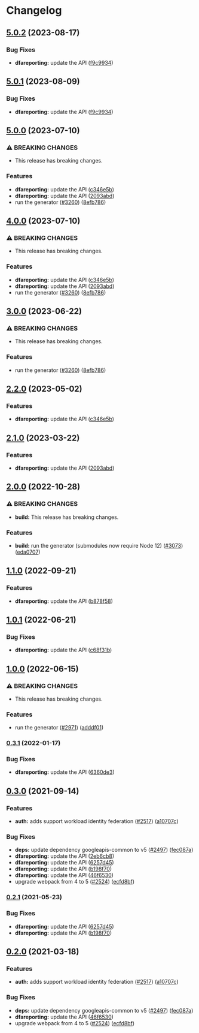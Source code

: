 # Changelog

## [5.0.2](https://github.com/googleapis/google-api-nodejs-client/compare/dfareporting-v5.0.1...dfareporting-v5.0.2) (2023-08-17)


### Bug Fixes

* **dfareporting:** update the API ([f9c9934](https://github.com/googleapis/google-api-nodejs-client/commit/f9c99346880cee32c1fb4debf61b4e2edea347ea))

## [5.0.1](https://github.com/googleapis/google-api-nodejs-client/compare/dfareporting-v5.0.0...dfareporting-v5.0.1) (2023-08-09)


### Bug Fixes

* **dfareporting:** update the API ([f9c9934](https://github.com/googleapis/google-api-nodejs-client/commit/f9c99346880cee32c1fb4debf61b4e2edea347ea))

## [5.0.0](https://github.com/googleapis/google-api-nodejs-client/compare/dfareporting-v4.0.0...dfareporting-v5.0.0) (2023-07-10)


### ⚠ BREAKING CHANGES

* This release has breaking changes.

### Features

* **dfareporting:** update the API ([c346e5b](https://github.com/googleapis/google-api-nodejs-client/commit/c346e5b75a5c7b349b142d00aa8cc54484abb967))
* **dfareporting:** update the API ([2093abd](https://github.com/googleapis/google-api-nodejs-client/commit/2093abd97ab8dea3766b7b01ad5d54ae8fba15f2))
* run the generator ([#3260](https://github.com/googleapis/google-api-nodejs-client/issues/3260)) ([8efb786](https://github.com/googleapis/google-api-nodejs-client/commit/8efb7861b7da4bc1472a4b654e46f90b29fbff20))

## [4.0.0](https://github.com/googleapis/google-api-nodejs-client/compare/dfareporting-v3.0.0...dfareporting-v4.0.0) (2023-07-10)


### ⚠ BREAKING CHANGES

* This release has breaking changes.

### Features

* **dfareporting:** update the API ([c346e5b](https://github.com/googleapis/google-api-nodejs-client/commit/c346e5b75a5c7b349b142d00aa8cc54484abb967))
* **dfareporting:** update the API ([2093abd](https://github.com/googleapis/google-api-nodejs-client/commit/2093abd97ab8dea3766b7b01ad5d54ae8fba15f2))
* run the generator ([#3260](https://github.com/googleapis/google-api-nodejs-client/issues/3260)) ([8efb786](https://github.com/googleapis/google-api-nodejs-client/commit/8efb7861b7da4bc1472a4b654e46f90b29fbff20))

## [3.0.0](https://github.com/googleapis/google-api-nodejs-client/compare/dfareporting-v2.2.0...dfareporting-v3.0.0) (2023-06-22)


### ⚠ BREAKING CHANGES

* This release has breaking changes.

### Features

* run the generator ([#3260](https://github.com/googleapis/google-api-nodejs-client/issues/3260)) ([8efb786](https://github.com/googleapis/google-api-nodejs-client/commit/8efb7861b7da4bc1472a4b654e46f90b29fbff20))

## [2.2.0](https://github.com/googleapis/google-api-nodejs-client/compare/dfareporting-v2.1.0...dfareporting-v2.2.0) (2023-05-02)


### Features

* **dfareporting:** update the API ([c346e5b](https://github.com/googleapis/google-api-nodejs-client/commit/c346e5b75a5c7b349b142d00aa8cc54484abb967))

## [2.1.0](https://github.com/googleapis/google-api-nodejs-client/compare/dfareporting-v2.0.0...dfareporting-v2.1.0) (2023-03-22)


### Features

* **dfareporting:** update the API ([2093abd](https://github.com/googleapis/google-api-nodejs-client/commit/2093abd97ab8dea3766b7b01ad5d54ae8fba15f2))

## [2.0.0](https://github.com/googleapis/google-api-nodejs-client/compare/dfareporting-v1.1.0...dfareporting-v2.0.0) (2022-10-28)


### ⚠ BREAKING CHANGES

* **build:** This release has breaking changes.

### Features

* **build:** run the generator (submodules now require Node 12) ([#3073](https://github.com/googleapis/google-api-nodejs-client/issues/3073)) ([eda0707](https://github.com/googleapis/google-api-nodejs-client/commit/eda07079dadab46a80b6f9ede618f4f43030169e))

## [1.1.0](https://github.com/googleapis/google-api-nodejs-client/compare/dfareporting-v1.0.1...dfareporting-v1.1.0) (2022-09-21)


### Features

* **dfareporting:** update the API ([b878f58](https://github.com/googleapis/google-api-nodejs-client/commit/b878f58759eb96359446e29d5e942873bb8a317d))

## [1.0.1](https://github.com/googleapis/google-api-nodejs-client/compare/dfareporting-v1.0.0...dfareporting-v1.0.1) (2022-06-21)


### Bug Fixes

* **dfareporting:** update the API ([c68f31b](https://github.com/googleapis/google-api-nodejs-client/commit/c68f31b923f08261f09835d85b388d683ec45234))

## [1.0.0](https://github.com/googleapis/google-api-nodejs-client/compare/dfareporting-v0.3.1...dfareporting-v1.0.0) (2022-06-15)


### ⚠ BREAKING CHANGES

* This release has breaking changes.

### Features

* run the generator ([#2971](https://github.com/googleapis/google-api-nodejs-client/issues/2971)) ([adddf01](https://github.com/googleapis/google-api-nodejs-client/commit/adddf018e7cb73adab7341053dd80d72c5a6248d))

### [0.3.1](https://github.com/googleapis/google-api-nodejs-client/compare/dfareporting-v0.3.0...dfareporting-v0.3.1) (2022-01-17)


### Bug Fixes

* **dfareporting:** update the API ([6360de3](https://github.com/googleapis/google-api-nodejs-client/commit/6360de30aca0a0018c0d44b8659efdf7d22e6dac))

## [0.3.0](https://www.github.com/googleapis/google-api-nodejs-client/compare/dfareporting-v0.2.1...dfareporting-v0.3.0) (2021-09-14)


### Features

* **auth:** adds support workload identity federation ([#2517](https://www.github.com/googleapis/google-api-nodejs-client/issues/2517)) ([a10707c](https://www.github.com/googleapis/google-api-nodejs-client/commit/a10707c477759e7c9ef6360a2fe800856fb600c1))


### Bug Fixes

* **deps:** update dependency googleapis-common to v5 ([#2497](https://www.github.com/googleapis/google-api-nodejs-client/issues/2497)) ([fec087a](https://www.github.com/googleapis/google-api-nodejs-client/commit/fec087abcf3d994dd41c3ffa0a0c12b1f9f09dae))
* **dfareporting:** update the API ([2eb6cb8](https://www.github.com/googleapis/google-api-nodejs-client/commit/2eb6cb8904f117c165f4b265eca85b2499f169eb))
* **dfareporting:** update the API ([6257d45](https://www.github.com/googleapis/google-api-nodejs-client/commit/6257d455a46952469cf6aa722682ee27e54c6814))
* **dfareporting:** update the API ([b198f70](https://www.github.com/googleapis/google-api-nodejs-client/commit/b198f705ca724306f779f859823ce8bdb0779536))
* **dfareporting:** update the API ([46f6530](https://www.github.com/googleapis/google-api-nodejs-client/commit/46f6530dcf495902ddc77b693933551ee2ef91d1))
* upgrade webpack from 4 to 5  ([#2524](https://www.github.com/googleapis/google-api-nodejs-client/issues/2524)) ([ecfd8bf](https://www.github.com/googleapis/google-api-nodejs-client/commit/ecfd8bfcd06e1beabff7ec9a8c4000222379eb8d))

### [0.2.1](https://www.github.com/googleapis/google-api-nodejs-client/compare/dfareporting-v0.2.0...dfareporting-v0.2.1) (2021-05-23)


### Bug Fixes

* **dfareporting:** update the API ([6257d45](https://www.github.com/googleapis/google-api-nodejs-client/commit/6257d455a46952469cf6aa722682ee27e54c6814))
* **dfareporting:** update the API ([b198f70](https://www.github.com/googleapis/google-api-nodejs-client/commit/b198f705ca724306f779f859823ce8bdb0779536))

## [0.2.0](https://www.github.com/googleapis/google-api-nodejs-client/compare/dfareporting-v0.1.0...dfareporting-v0.2.0) (2021-03-18)


### Features

* **auth:** adds support workload identity federation ([#2517](https://www.github.com/googleapis/google-api-nodejs-client/issues/2517)) ([a10707c](https://www.github.com/googleapis/google-api-nodejs-client/commit/a10707c477759e7c9ef6360a2fe800856fb600c1))


### Bug Fixes

* **deps:** update dependency googleapis-common to v5 ([#2497](https://www.github.com/googleapis/google-api-nodejs-client/issues/2497)) ([fec087a](https://www.github.com/googleapis/google-api-nodejs-client/commit/fec087abcf3d994dd41c3ffa0a0c12b1f9f09dae))
* **dfareporting:** update the API ([46f6530](https://www.github.com/googleapis/google-api-nodejs-client/commit/46f6530dcf495902ddc77b693933551ee2ef91d1))
* upgrade webpack from 4 to 5  ([#2524](https://www.github.com/googleapis/google-api-nodejs-client/issues/2524)) ([ecfd8bf](https://www.github.com/googleapis/google-api-nodejs-client/commit/ecfd8bfcd06e1beabff7ec9a8c4000222379eb8d))
